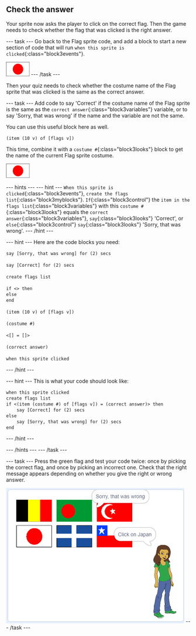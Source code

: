 ## Check the answer

Your sprite now asks the player to click on the correct flag. Then the game needs to check whether the flag that was clicked is the right answer.

--- task ---
Go back to the Flag sprite code, and add a block to start a new section of code that will run `when this sprite is clicked`{:class="block3events"}.

![Flag sprite](images/flag-sprite.png)
--- /task ---

Then your quiz needs to check whether the costume name of the Flag sprite that was clicked is the same as the correct answer.

--- task ---
Add code to say 'Correct' if the costume name of the Flag sprite is the same as the `correct answer`{:class="block3variables"} variable, or to say 'Sorry, that was wrong' if the name and the variable are not the same.

You can use this useful block here as well.

```blocks3
(item (10 v) of [flags v])
```

This time, combine it with a `costume #`{:class="block3looks"} block to get the name of the current Flag sprite costume.

![Flag sprite](images/flag-sprite.png)

--- hints ---
--- hint ---
`When this sprite is clicked`{:class="block3events"}, `create the flags list`{:class="block3myblocks"}. `If`{:class="block3control"} the `item in the flags list`{:class="block3variables"} with this `costume #`{:class="block3looks"} equals the `correct answer`{:class="block3variables"}, `say`{:class="block3looks"} 'Correct', or `else`{:class="block3control"} `say`{:class="block3looks"} 'Sorry, that was wrong'.
--- /hint ---

--- hint ---
Here are the code blocks you need:

```blocks3
say [Sorry, that was wrong] for (2) secs

say [Correct] for (2) secs

create flags list

if <> then
else
end

(item (10 v) of [flags v])

(costume #)

<[] = []>

(correct answer)

when this sprite clicked
```
--- /hint ---

--- hint ---
This is what your code should look like:

```blocks3
when this sprite clicked
create flags list
if <(item (costume #) of [flags v]) = (correct answer)> then
    say [Correct] for (2) secs
else
    say [Sorry, that was wrong] for (2) secs
end
```
--- /hint ---

--- /hints ---
--- /task ---

--- task ---
Press the green flag and test your code twice: once by picking the correct flag, and once by picking an incorrect one. Check that the right message appears depending on whether you give the right or wrong answer.

![Click on the flag](images/click-on-flag.png)
--- /task ---
